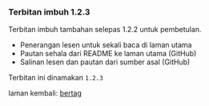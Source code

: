 ---
---

### Terbitan imbuh 1.2.3

Terbitan imbuh tambahan selepas 1.2.2 untuk pembetulan.

- Penerangan lesen untuk sekali baca di laman utama
- Pautan sehala dari README ke laman utama (GitHub)
- Salinan lesen dan pautan dari sumber asal (GitHub)

Terbitan ini dinamakan `1.2.3`

laman kembali: [bertag][0]

  [0]: ../bertag.md
